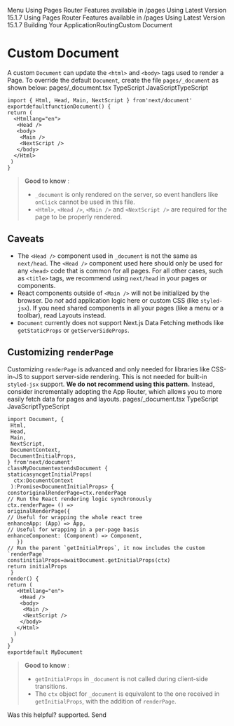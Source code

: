 Menu
Using Pages Router
Features available in /pages
Using Latest Version
15.1.7
Using Pages Router
Features available in /pages
Using Latest Version
15.1.7
Building Your ApplicationRoutingCustom Document
# Custom Document
A custom `Document` can update the `<html>` and `<body>` tags used to render a Page.
To override the default `Document`, create the file `pages/_document` as shown below:
pages/_document.tsx
TypeScript
JavaScriptTypeScript
```
import { Html, Head, Main, NextScript } from'next/document'
exportdefaultfunctionDocument() {
return (
  <Htmllang="en">
   <Head />
   <body>
    <Main />
    <NextScript />
   </body>
  </Html>
 )
}
```

> **Good to know** :
>   * `_document` is only rendered on the server, so event handlers like `onClick` cannot be used in this file.
>   * `<Html>`, `<Head />`, `<Main />` and `<NextScript />` are required for the page to be properly rendered.
> 

## Caveats
  * The `<Head />` component used in `_document` is not the same as `next/head`. The `<Head />` component used here should only be used for any `<head>` code that is common for all pages. For all other cases, such as `<title>` tags, we recommend using `next/head` in your pages or components.
  * React components outside of `<Main />` will not be initialized by the browser. Do _not_ add application logic here or custom CSS (like `styled-jsx`). If you need shared components in all your pages (like a menu or a toolbar), read Layouts instead.
  * `Document` currently does not support Next.js Data Fetching methods like `getStaticProps` or `getServerSideProps`.


## Customizing `renderPage`
Customizing `renderPage` is advanced and only needed for libraries like CSS-in-JS to support server-side rendering. This is not needed for built-in `styled-jsx` support.
**We do not recommend using this pattern.** Instead, consider incrementally adopting the App Router, which allows you to more easily fetch data for pages and layouts.
pages/_document.tsx
TypeScript
JavaScriptTypeScript
```
import Document, {
 Html,
 Head,
 Main,
 NextScript,
 DocumentContext,
 DocumentInitialProps,
} from'next/document'
classMyDocumentextendsDocument {
staticasyncgetInitialProps(
  ctx:DocumentContext
 ):Promise<DocumentInitialProps> {
constoriginalRenderPage=ctx.renderPage
// Run the React rendering logic synchronously
ctx.renderPage= () =>
originalRenderPage({
// Useful for wrapping the whole react tree
enhanceApp: (App) => App,
// Useful for wrapping in a per-page basis
enhanceComponent: (Component) => Component,
   })
// Run the parent `getInitialProps`, it now includes the custom `renderPage`
constinitialProps=awaitDocument.getInitialProps(ctx)
return initialProps
 }
render() {
return (
   <Htmllang="en">
    <Head />
    <body>
     <Main />
     <NextScript />
    </body>
   </Html>
  )
 }
}
exportdefault MyDocument
```

> **Good to know** :
>   * `getInitialProps` in `_document` is not called during client-side transitions.
>   * The `ctx` object for `_document` is equivalent to the one received in `getInitialProps`, with the addition of `renderPage`.
> 

Was this helpful?
supported.
Send
